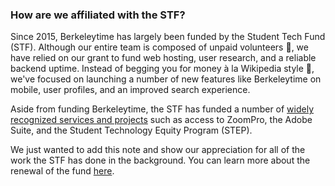 ### How are we affiliated with the STF?

Since 2015, Berkeleytime has largely been funded by the Student Tech Fund (STF). Although our entire team is composed of unpaid volunteers 🙋, we have relied on our grant to fund web hosting, user research, and a reliable backend uptime. Instead of begging you for money à la Wikipedia style 💸, we've focused on launching a number of new features like Berkeleytime on mobile, user profiles, and an improved search experience.

Aside from funding Berkeleytime, the STF has funded a number of [widely recognized services and projects](https://techfund.berkeley.edu/impact/funded-projects/grantee-project-profiles) such as access to ZoomPro, the Adobe Suite, and the Student Technology Equity Program (STEP). 

We just wanted to add this note and show our appreciation for all of the work the STF has done in the background. You can learn more about the renewal of the fund [here](https://techfund.berkeley.edu/renewal-ballot).



